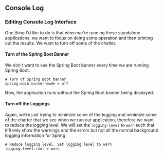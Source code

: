 ## **Console Log**

### **Editing Console Log Interface**

One thing I'd like to do is that when we're running these standalone applications, we want to focus on doing some operation and then printing out the results. We want to turn off some of the chatter. 

#### **Turn of the Spring Boot Banner**

We don't want to see the Spring Boot banner every time we are running Spring Boot.

```properties
# Turn of Spring Boot banner 
spring.main.banner-mode = off
```

Now, the application runs without the Spring Boot banner being displayed. 

#### **Turn off the Loggings**

Again, we're just trying to minimize some of the logging and minimize some of the chatter that we see when we run our application, therefore we want to reduce the logging level. We will set the `logging-level` to `warn` such that it'll only show the warnings and the errors but not all the normal background logging information for Spring. 

```properties
# Reduce logging level. Set logging level to warn 
logging.level.root = warn
```
